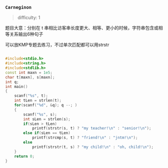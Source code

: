 ### `Carneginon`

> difficulty: 1

题目大意：分别在 t 串相比访客串长度更大、相等、更小的时候，字符串包含或相等关系输出6种句子

可以放KMP专题去练习，不过单次匹配都可以用strstr

```cpp

#include<stdio.h>
#include<string.h>
#include<stdlib.h>
const int maxn = 1e5;
char t[maxn], s[maxn];
int q;
int main()
{
    scanf("%s", t);
    int tLen = strlen(t);
    for(scanf("%d", &q); q --; )
    {
        scanf("%s", s);
        int sLen = strlen(s);
        if(sLen > tLen)
            printf(strstr(s, t) ? "my teacher!\n" : "senior!\n");
        else if(sLen == tLen)
            printf(strcmp(s, t) ? "friend!\n" : "jntm!\n");
        else
            printf(strstr(t, s) ? "my child!\n" : "oh, child!\n");
    }
    return 0;
}
```

